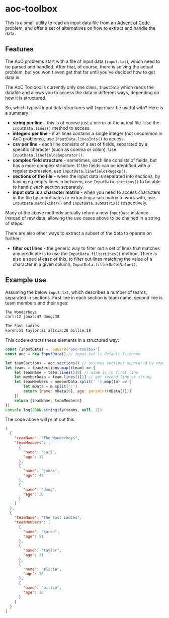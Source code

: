 # aoc-toolbox

This is a small utility to read an input data file from an [Advent of Code](https://adventofcode.com/) problem, and offer a set of alternatives on how to extract and handle the data.

## Features

The AoC problems start with a file of input data (`input.txt`), which need to be parsed and handled. After that, of course, there is solving the actual problem, but you won't even get that far until you've decided how to get data in.

The AoC Toolbox is currently only one class, `InputData` which reads the datafile and allows you to access the data in different ways, depending on how it is structured.

So, which typical input data structures will `InputData` be useful with? Here is a summary:
- **string per line** - this is of course just a mirror of the actual file. Use the `InputData.lines()` method to access.
- **integers per line** - if all lines contains a single integer (not uncommon in AoC problems), use `InputData.linesInts()` to access.
- **csv per line** - each line consists of a set of fields, separated by a specific character (such as comma or colon). Use `InputData.linefieldsSeparator()`.
- **complex field structure** - sometimes, each line consists of fields, but has a more complex structure. If the fields can be identified with a regular expression, use `InputData.linefieldsRegexp()`.
- **sections of the file** - when the input data is separated into sections, by having eg empty lines in between, use `InputData.sections()` to be able to handle each section separately.
- **input data is a character matrix** - when you need to access characters in the file by coordinates or extracting a sub matrix to work with, use `InputData.matrixChar()` and `InputData.subMatrix()` respectively.

Many of the above methods actually return a new `InputData` instance instead of raw data, allowing the use cases above to be chained in a string of steps.

There are also other ways to extract a subset of the data to operate on further:
- **filter out lines** - the generic way to filter out a set of lines that matches any predicate is to use the `InputData.filterLines()` method. There is also a special case of this, to filter out lines matching the value of a character in a given column, `InputData.filterOnColValue()`.

## Example use

Assuming the below `input.txt`, which describes a number of teams, separated in sections. First line in each section is team name, second line is team members and their ages:
```bash
The Wonderboys
carl:12 jonas:47 doug:38

The Fast Ladies
karen:51 taylor:21 alicia:28 billie:18
```

This code extracts these elements in a structured way:

```javascript
const {InputData} = require('aoc-toolbox')
const aoc = new InputData() // input.txt is default filename

let teamSections = aoc.sections() // assumes sections separated by empty lines
let teams = teamSections.map((team) => {
    let teamName = team.lines()[0] // name is in first line
    let memberData = team.lines()[1] // get second line as string
    let teamMembers = memberData.split(' ').map((m) => {
        let mData = m.split(':')
        return {name: mData[0], age: parseInt(mData[1])}
    })
    return {teamName, teamMembers}
})
console.log(JSON.stringify(teams, null, 2))
```
The code above will print out this:
```json
[
  {
    "teamName": "The Wonderboys",
    "teamMembers": [
      {
        "name": "carl",
        "age": 12
      },
      {
        "name": "jonas",
        "age": 47
      },
      {
        "name": "doug",
        "age": 38
      }
    ]
  },
  {
    "teamName": "The Fast Ladies",
    "teamMembers": [
      {
        "name": "karen",
        "age": 51
      },
      {
        "name": "taylor",
        "age": 21
      },
      {
        "name": "alicia",
        "age": 28
      },
      {
        "name": "billie",
        "age": 18
      }
    ]
  }
]
```
